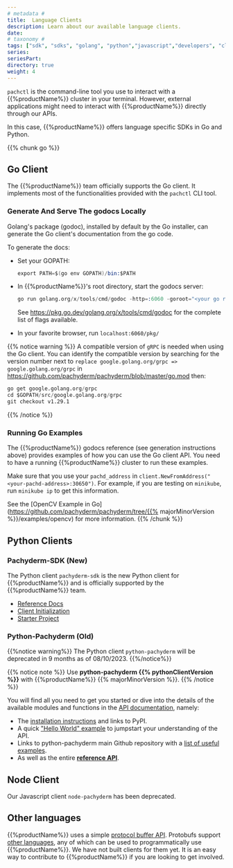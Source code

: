 ```yaml
---
# metadata # 
title:  Language Clients
description: Learn about our available language clients. 
date: 
# taxonomy #
tags: ["sdk", "sdks", "golang", "python","javascript","developers", "client", "python-pachyderm"]
series:
seriesPart:
directory: true 
weight: 4
---
```


`pachctl` is the command-line tool you use 
to interact with a {{%productName%}} cluster in your terminal. 
However,  external applications might need to
interact with {{%productName%}} directly through our APIs.

In this case, {{%productName%}} offers language specific SDKs in Go and Python.

{{% chunk go %}}
## Go Client

The {{%productName%}} team officially supports the Go client. It implements most of the functionalities provided with the `pachctl` CLI tool.

### Generate And Serve The godocs Locally

Golang's package (godoc), installed by default by the Go installer, can generate the Go client's documentation from the go code.

To generate the docs:

- Set your GOPATH: 

	```s
	export PATH=$(go env GOPATH)/bin:$PATH
	```

- In {{%productName%}}'s root directory, start the godocs server: 

	```s
	go run golang.org/x/tools/cmd/godoc -http=:6060 -goroot="<your go root directory - for example: /Users/yourusername/pachyderm>"
	```
				
	See https://pkg.go.dev/golang.org/x/tools/cmd/godoc for the complete list of flags available.

- In your favorite browser, run `localhost:6060/pkg/`


{{% notice warning %}}
 A compatible version of `gRPC` is needed when using the Go client.  You can identify the compatible version by searching for the version number next to `replace google.golang.org/grpc => google.golang.org/grpc` in https://github.com/pachyderm/pachyderm/blob/master/go.mod then:

```s
go get google.golang.org/grpc
cd $GOPATH/src/google.golang.org/grpc
git checkout v1.29.1
```
{{% /notice %}} 

### Running Go Examples

The {{%productName%}} godocs reference (see generation instructions above)
provides examples of how you can use the Go client API. You need to have a running {{%productName%}} cluster
to run these examples.

Make sure that you use your `pachd_address` in `client.NewFromAddress("<your-pachd-address>:30650")`.
For example, if you are testing on `minikube`, run
`minikube ip` to get this information.

See the [OpenCV Example in Go](https://github.com/pachyderm/pachyderm/tree/{{% majorMinorVersion %}}/examples/opencv) for more
information.
{{% /chunk %}}

## Python Clients

### Pachyderm-SDK (New)

The Python client `pachyderm-sdk` is the new Python client for {{%productName%}} and is officially supported by the {{%productName%}} team. 

- [Reference Docs](/sdk)
- [Client Initialization](/latest/sdk/install)
- [Starter Project](/latest/sdk/starter-project/)
<!-- - Tutorials (coming soon!) -->

### Python-Pachyderm (Old)

{{%notice warning%}}
The Python client `python-pachyderm` will be deprecated in 9 months as of 08/10/2023.
{{%/notice%}}

{{% notice note %}}
Use **python-pachyderm {{% pythonClientVersion %}}** with {{%productName%}} {{% majorMinorVersion %}}. 
{{% /notice %}}

You will find all you need to get you started or dive into the details of the available modules and functions in the [API documentation](https://python-pachyderm.readthedocs.io/en/stable/), namely:

- The [installation instructions](https://python-pachyderm.readthedocs.io/en/stable/getting_started.html#installation) and links to PyPI.
- A quick ["Hello World" example](https://python-pachyderm.readthedocs.io/en/stable/getting_started.html#hello-world-example) to jumpstart your understanding of the API.
- Links to python-pachyderm main Github repository with a [list of useful examples](https://github.com/pachyderm/python-pachyderm/tree/master/examples). 
- As well as the entire [**reference API**](https://python-pachyderm.readthedocs.io/en/stable/python_pachyderm.html).

## Node Client

Our Javascript client `node-pachyderm` has been deprecated.

## Other languages

{{%productName%}} uses a simple [protocol buffer API](https://github.com/pachyderm/pachyderm/blob/master/src/pfs/pfs.proto). Protobufs support [other languages](https://developers.google.com/protocol-buffers/), any of which can be used to programmatically use {{%productName%}}. We have not built clients for them yet. It is an easy way to contribute to {{%productName%}} if you are looking to get involved.
